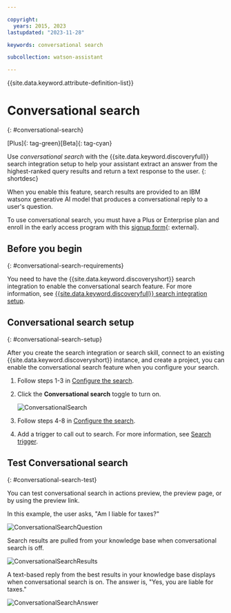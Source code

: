 ```yaml
---

copyright:
  years: 2015, 2023
lastupdated: "2023-11-28"

keywords: conversational search

subcollection: watson-assistant

---
```


{{site.data.keyword.attribute-definition-list}}

# Conversational search
{: #conversational-search}

[Plus]{: tag-green}[Beta]{: tag-cyan}

Use *conversational search* with the {{site.data.keyword.discoveryfull}} search integration setup to help your assistant extract an answer from the highest-ranked query results and return a text response to the user.
{: shortdesc}

When you enable this feature, search results are provided to an IBM watsonx generative AI model that produces a conversational reply to a user's question. 



To use conversational search, you must have a Plus or Enterprise plan and enroll in the early access program with this [signup form](https://form.asana.com/?k=U0gIIpwhM2_LY8r8LC_qDw&d=8612789739828){: external}.

## Before you begin
{: #conversational-search-requirements}

You need to have the {{site.data.keyword.discoveryshort}} search integration to enable the conversational search feature. For more information, see [{{site.data.keyword.discoveryfull}} search integration setup](/docs/watson-assistant?topic=watson-assistant-search-add).

## Conversational search setup
{: #conversational-search-setup}

After you create the search integration or search skill, connect to an existing {{site.data.keyword.discoveryshort}} instance, and create a project, you can enable the conversational search feature when you configure your search. 

1. Follow steps 1-3 in [Configure the search](/docs/watson-assistant?topic=watson-assistant-search-add#search-add-configure).

1. Click the **Conversational search** toggle to turn on.

   ![ConversationalSearch](images/convo-search-toggle-on.png)

1. Follow steps 4-8 in [Configure the search](/docs/watson-assistant?topic=watson-assistant-search-add#search-add-configure).

1. Add a trigger to call out to search. For more information, see [Search trigger](/docs/watson-assistant?topic=watson-assistant-search-add#search-add-trigger).

## Test Conversational search
{: #conversational-search-test}

You can test conversational search in actions preview, the preview page, or by using the preview link.

In this example, the user asks, "Am I liable for taxes?" 

   ![ConversationalSearchQuestion](images/conversational-search-question.png)

Search results are pulled from your knowledge base when conversational search is off.

   ![ConversationalSearchResults](images/convo-search-results.png)

A text-based reply from the best results in your knowledge base displays when conversational search is on. The answer is, "Yes, you are liable for taxes." 

   ![ConversationalSearchAnswer](images/conversational-search-answer.png)

